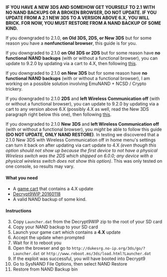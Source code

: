 **IF YOU HAVE A NEW 3DS AND SOMEHOW GET YOURSELF TO 2.1 WITH NO NAND BACKUPS OR A BROKEN BROWSER, DO NOT UPDATE. IF YOU UPDATE FROM A 2.1 NEW 3DS TO A VERSION ABOVE 6.X, YOU WILL BRICK. FOR NOW, YOU MUST RESTORE FROM A NAND BACKUP OF SOME KIND.**

If you downgraded to 2.1.0, **on Old 3DS, 2DS, or New 3DS** but for some reason you have a **nonfunctional browser**, this guide is for you.

If you downgraded to 2.1.0 **on Old 3DS or 2DS** but for some reason have **no functional NAND backups** (with or without a functional browser), you can update to 9.2.0 by updating via a cart to 4.X, then following [this](https://github.com/Plailect/Guide/wiki/9.2.0-Update).

If you downgraded to 2.1.0 **on New 3DS** but for some reason have **no functional NAND backups** (with or without a functional browser), I am working on a possible solution involving EmuNAND + NCSD / Crypto trickery.

If you downgraded to 2.1.0 **2DS** and **left Wireless Communication off** (with or without a functional browser), you can update to 9.2.0 by updating via a cart to any version above 6.X (possibly 4.X as well, read the New 3DS paragraph right below this one), then following [this](https://github.com/Plailect/Guide/wiki/9.2.0-Update).

If you downgraded to 2.1.0 **New 3DS** and **left Wireless Communication off** (with or without a functional browser), you *might* be able to follow this guide **(DO NOT UPDATE, ONLY NAND RESTORE)**. In testing we discovered that a 2.1.0 New 3DS with Wireless Communication off in home menu's settings can turn it back on after updating via cart update to 4.X *(even though this option should not show up because the first device to not have a physical Wireless switch was the 2DS which shipped on 6.0.0; any device with a physical wireless switch does not show this option)*. This was only tested on one console, so results may vary.

#### What you need

* A [game cart](http://www.3dsdb.com/) that contains a 4.X update
* [Decrypt9WIP 20160118](https://github.com/d0k3/Decrypt9WIP/releases/tag/20160118)
* A valid NAND backup of some kind. 

#### Instructions

3. Copy `Launcher.dat` from the Decrypt9WIP zip to the root of your SD card
4. Copy your NAND backup to your SD card
6. Launch your game cart which contains a **4.X** update
7. Accept the update when prompted
8. Wait for it to reboot you
9. Open the browser and go to `http://dukesrg.no-ip.org/3ds/go/?Launcher.dat` or `http://www.reboot.ms/3ds/load.html?Launcher.dat`
10. If the exploit was successful, you will have booted into Decrypt9
11. Go to SysNAND File Options, then select NAND Restore
12. Restore from NAND Backup bin